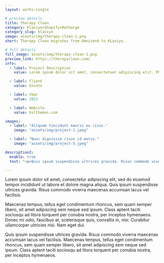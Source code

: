 ```yaml
---
layout: works-single

# preview details
title: Therapy Clean
category: Klaviyo+Shopify+ReCharge
category_slug: klaviyo
image: assets/img/therapy-clean-1.png
short: Therapy Clean migrates from Omnisend to KLaviyo.

# full details
full_image: assets/img/therapy-clean-1.png
preview_link: https://therapyclean.com/
info:
  - label: Project Description
    value: Lorem ipsum dolor sit amet, consectetuer adipiscing elit. Phasellus hendrerit. Pellentesque aliquet nibh nec urna.

  - label: Client
    value: Envato

  - label: Year
    value: 2021

  - label: Website
    value: bslthemes.com

images:
  - label: "Aliquam tincidunt mauris eu risus."
    image: "assets/img/project-1.jpeg"

  - label: "Nunc dignissim risus id metus."
    image: "assets/img/project-5.jpeg"

description2:
  enable: true
  text: "<p>Quis ipsum suspendisse ultrices gravida. Risus commodo viverra maecenas accumsan lacus vel facilisis. Maecenas tempus, tellus eget condimentum rhoncus, sem quam semper libero, sit amet adipiscing sem neque sed ipsum. Class aptent taciti sociosqu ad litora torquent per conubia nostra, per inceptos hymenaeos.</p>"

---
```


Lorem ipsum dolor sit amet, consectetur adipiscing elit, sed do eiusmod tempor incididunt ut labore et dolore magna aliqua. Quis ipsum suspendisse ultrices gravida. Risus commodo viverra maecenas accumsan lacus vel facilisis.

Maecenas tempus, tellus eget condimentum rhoncus, sem quam semper libero, sit amet adipiscing sem neque sed ipsum. Class aptent taciti sociosqu ad litora torquent per conubia nostra, per inceptos hymenaeos. Donec mi odio, faucibus at, scelerisque quis, convallis in, nisi. Curabitur ullamcorper ultricies nisi. Nam eget dui.

Quis ipsum suspendisse ultrices gravida. Risus commodo viverra maecenas accumsan lacus vel facilisis. Maecenas tempus, tellus eget condimentum rhoncus, sem quam semper libero, sit amet adipiscing sem neque sed ipsum. Class aptent taciti sociosqu ad litora torquent per conubia nostra, per inceptos hymenaeos.